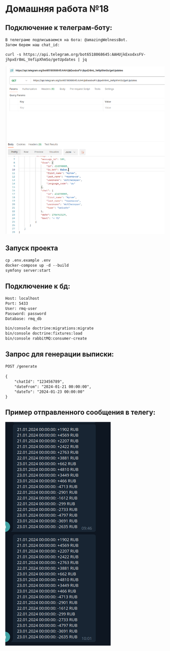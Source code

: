 # Домашняя работа №18

## Подключение к телеграм-боту:

```
В телеграме подписываемся на бота: @amazingWelnessBot.
Затем берем наш chat_id:
```
```
curl -s https://api.telegram.org/bot6518068645:AAHUjkExodxsFV-jhpxEr8mL_VefipXhmSo/getUpdates | jq
```
![Screenshot](./chatId.png)


## Запуск проекта

```shell
cp .env.example .env
docker-compose up -d --build
symfony server:start
```

## Подключение к бд:
```
Host: localhost
Port: 5433
User: rmq-user
Password: password
Database: rmq_db
```


```
bin/console doctrine:migrations:migrate
bin/console doctrine:fixtures:load
bin/console rabbitMQ:consumer-create
```

## Запрос для генерации выписки:

```
POST /generate

{
    "chatId": "123456789",
    "dateFrom": "2024-01-21 00:00:00",
    "dateTo": "2024-01-23 00:00:00"
}
```

## Пример отправленного сообщения в телегу:

![Screenshot](./transactions.png)